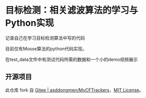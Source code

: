 # 目标检测：相关滤波算法的学习与Python实现

记录自己在学习目标检测算法中写的代码

目前仅有Mosse算法的python代码实现。

在test_data文件中有测试代码所需的数据和一个小的demo视频展示

## 开源项目

此仓库 fork 自 [Gitee | asddongmen/MyCFTrackers](https://gitee.com/asddongmen/MyCFTrackers)，[MIT License](https://gitee.com/asddongmen/MyCFTrackers/blob/master/LICENSE)。
